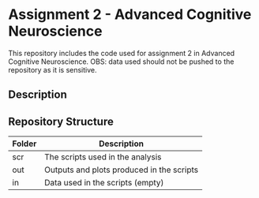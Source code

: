 # Assignment 2 - Advanced Cognitive Neuroscience

This repository includes the code used for assignment 2 in Advanced Cognitive Neuroscience. 
OBS: data used should not be pushed to the repository as it is sensitive. 

## Description 

## Repository Structure 

|Folder|Description|
|------|-----------|
|scr   | The scripts used in the analysis|
|out   | Outputs and plots produced in the scripts|
|in    | Data used in the scripts (empty)|


